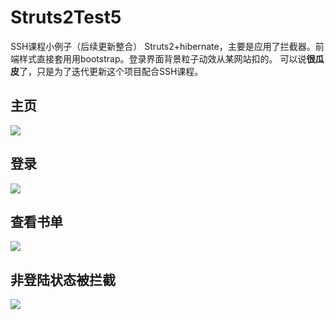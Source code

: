 # Struts2Test5
SSH课程小例子（后续更新整合）
Struts2+hibernate，主要是应用了拦截器。前端样式直接套用用bootstrap。登录界面背景粒子动效从某网站扣的。
可以说**很瓜皮**了，只是为了迭代更新这个项目配合SSH课程。

## 主页 ##
![](https://i.imgur.com/tP8vhOC.png)
## 登录 ##
![](https://i.imgur.com/FykUw41.png)
## 查看书单 ##
![](https://i.imgur.com/rsCzROl.png)
## 非登陆状态被拦截 ##
![](https://i.imgur.com/YNpTkO8.png)

